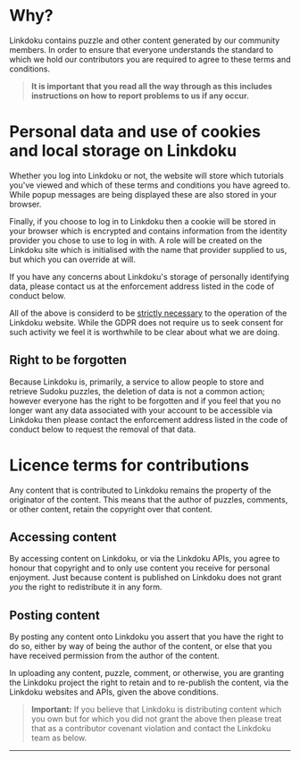 # Why?

Linkdoku contains puzzle and other content generated by our
community members. In order to ensure that everyone understands
the standard to which we hold our contributors you are required
to agree to these terms and conditions.

> **It is important that you read all the
> way through as this includes instructions on how to report problems
> to us if any occur.**

# Personal data and use of cookies and local storage on Linkdoku

Whether you log into Linkdoku or not, the website will store which
tutorials you've viewed and which of these terms and conditions you
have agreed to. While popup messages are being displayed these are
also stored in your browser.

Finally, if you choose to log in to Linkdoku then a cookie
will be stored in your browser which is encrypted and contains information
from the identity provider you chose to use to log in with. A role will
be created on the Linkdoku site which is initialised with the name that
provider supplied to us, but which you can override at will.

If you have any concerns about Linkdoku's storage of personally identifying
data, please contact us at the enforcement address listed in the
code of conduct below.

All of the above is considerd to be [strictly necessary][sn] to the operation of the
Linkdoku website. While the GDPR does not require us to seek consent
for such activity we feel it is worthwhile to be clear about what we
are doing.

[sn]: https://ico.org.uk/for-organisations/guide-to-pecr/guidance-on-the-use-of-cookies-and-similar-technologies/what-are-the-rules-on-cookies-and-similar-technologies/#rules9

## Right to be forgotten

Because Linkdoku is, primarily, a service to allow people to store and
retrieve Sudoku puzzles, the deletion of data is not a common action;
however everyone has the right to be forgotten and if you feel that you
no longer want any data associated with your account to be accessible
via Linkdoku then please contact the enforcement address listed in the
code of conduct below to request the removal of that data.

# Licence terms for contributions

Any content that is contributed to Linkdoku remains the property
of the originator of the content. This means that the author of puzzles,
comments, or other content, retain the copyright over that content.

## Accessing content

By accessing content on Linkdoku, or via the Linkdoku APIs, you agree to
honour that copyright and to only use content you receive for personal
enjoyment. Just because content is published on Linkdoku does not grant
_you_ the right to redistribute it in any form.

## Posting content

By posting any content onto Linkdoku you assert that you have the right
to do so, either by way of being the author of the content, or else
that you have received permission from the author of the content.

In uploading any content, puzzle, comment, or otherwise, you are granting
the Linkdoku project the right to retain and to re-publish the content,
via the Linkdoku websites and APIs, given the above conditions.

> **Important:** If you believe that Linkdoku is distributing content which you own but
> for which you did not grant the above then please treat that as a
> contributor covenant violation and contact the Linkdoku team as below.

---
